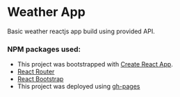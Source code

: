 # Weather App

Basic weather reactjs app build using provided API.

### NPM packages used:

* This project was bootstrapped with [Create React App](https://github.com/facebook/create-react-app).
* [React Router](https://reacttraining.com/react-router/web/guides/quick-start)
* [React Bootstrap](https://react-bootstrap.github.io/)
* This project was deployed using [gh-pages](https://www.npmjs.com/package/gh-pages)